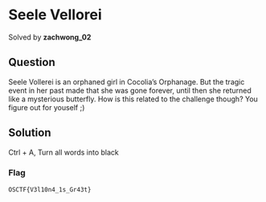 # Seele Vellorei
Solved by **zachwong_02**

## Question
Seele Vollerei is an orphaned girl in Cocolia’s Orphanage. But the tragic event in her past made that she was gone forever, until then she returned like a mysterious butterfly. How is this related to the challenge though? You figure out for youself ;)

## Solution
Ctrl + A, Turn all words into black

### Flag
`OSCTF{V3l10n4_1s_Gr43t}`
